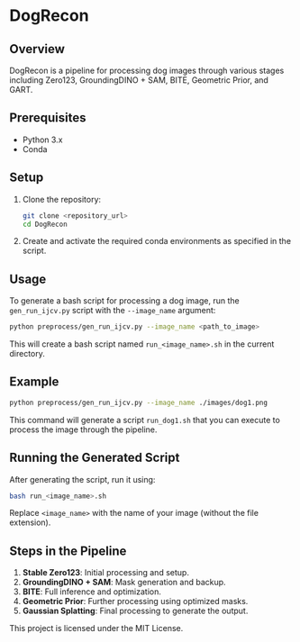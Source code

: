 # DogRecon

## Overview

DogRecon is a pipeline for processing dog images through various stages including Zero123, GroundingDINO + SAM, BITE, Geometric Prior, and GART.

## Prerequisites

- Python 3.x
- Conda

## Setup

1. Clone the repository:
    ```bash
    git clone <repository_url>
    cd DogRecon
    ```

2. Create and activate the required conda environments as specified in the script.

## Usage

To generate a bash script for processing a dog image, run the `gen_run_ijcv.py` script with the `--image_name` argument:

```bash
python preprocess/gen_run_ijcv.py --image_name <path_to_image>
```

This will create a bash script named `run_<image_name>.sh` in the current directory.

## Example

```bash
python preprocess/gen_run_ijcv.py --image_name ./images/dog1.png
```

This command will generate a script `run_dog1.sh` that you can execute to process the image through the pipeline.

## Running the Generated Script

After generating the script, run it using:

```bash
bash run_<image_name>.sh
```

Replace `<image_name>` with the name of your image (without the file extension).

## Steps in the Pipeline

1. **Stable Zero123**: Initial processing and setup.
2. **GroundingDINO + SAM**: Mask generation and backup.
3. **BITE**: Full inference and optimization.
4. **Geometric Prior**: Further processing using optimized masks.
5. **Gaussian Splatting**: Final processing to generate the output.



This project is licensed under the MIT License.
